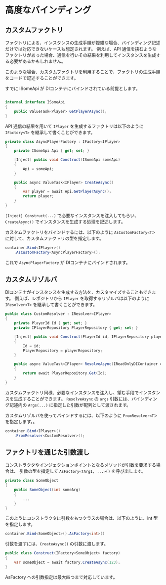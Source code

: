 # 高度なバインディング

## カスタムファクトリ

ファクトリによる、インスタンスの生成手順が複雑な場合、バインディング記述だけでは対応できないケースも想定されます。
例えば、API 通信を挟むようなファクトリがあった場合、通信を行いその結果を利用してインスタンスを生成する必要があるかもしれません。

このような場合、カスタムファクトリを利用することで、ファクトリの生成手順をコードで記述することができます。

すでに ISomeApi が DIコンテナにバインドされている前提とします。

```csharp

internal interface ISomeApi
{
    public ValueTask<Player> GetPlayerAsync();
}
```

API 通信の結果を用いて ```IPlayer``` を生成するファクトリは以下のように ```IFactory<T>``` を継承して書くことができます。

```csharp
private class AsyncPlayerFactory : IFactory<IPlayer>
{
    private ISomeApi Api { get; set; }

    [Inject] public void Construct(ISomeApi someApi)
    {
        Api = someApi;
    }

    public async ValueTask<IPlayer> CreateAsync()
    {
        var player = await Api.GetPlayerAsync();
        return player;
    }
}
```

```[Inject] Construct(...)``` で必要なインスタンスを注入してもらい、```CreateAsync()``` でインスタンスを生成する処理を記述します。

カスタムファクトリをバインドするには、以下のように ```AsCustomFactory<T＞``` に対して、カスタムファクトリの型を指定します。

```csharp
container.Bind<IPlayer>()
    .AsCustomFactory<AsyncPlayerFactory>();
```

これで ```AsyncPlayerFactory``` が DIコンテナにバインドされます。

## カスタムリゾルバ

DIコンテナがインスタンスを生成する方法を、カスタマイズすることもできます。
例えば、レポジトリから ```IPlayer``` を取得するリゾルバは以下のように ```IResolver<T>``` を継承して書くことができます。

```csharp
public class CustomResolver : IResolver<IPlayer>
{
    private PlayerId Id { get; set; }
    private IPlayerRepository PlayerRepository { get; set; }

    [Inject] public void Construct(PlayerId id, IPlayerRepository playerRepository)
    {
        Id = id;
        PlayerRepository = playerRepository;
    }

    public async ValueTask<IPlayer> ResolveAsync(IReadOnlyDIContainer container, object[] args)
    {
        return await PlayerRepository.Get(Id);
    }
}
```

カスタムファクトリ同様、必要なインスタンスを注入し、望む手段でインスタンスを生成することができます。
```ResolveAsync``` の ```args``` 引数には、バインディング記述内の ```Args(...)``` に指定した引数が配列として渡されます。

カスタムリゾルバを使ってバインドするには、以下のように ```FromResolver<T＞``` を指定します。。

```csharp
container.Bind<IPlayer>()
    .FromResolver<CustomResolver>();
```

## ファクトリを通じた引数渡し

コンストラクタやインジェクションポイントとなるメソッドが引数を要求する場合は、
引数の型を指定して ```AsFactory<TArg1, ...>()``` を呼び出します。

```csharp
private class SomeObject
{
    public SomeObject(int someArg)
    {
        ...
    }
}
```

このようにコンストラクタに引数をもつクラスの場合は、以下のように、int 型を指定します。

```csharp
container.Bind<SomeObject>().AsFactory<int>()
```

引数を渡すには、```CreateAsync()``` の引数に渡します。

```csharp
public class Construct(IFactory<SomeObject> factory)
{
    var someObject = await factory.CreateAsync(123);
}
```

AsFactory への引数指定は最大四つまで対応しています。
